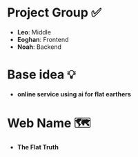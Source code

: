 # Project Group ✅

- **Leo**: Middle
- **Eoghan**: Frontend
- **Noah**: Backend

# Base idea 💡

- **online service using ai for flat earthers**

# Web Name 🗺️
- **The Flat Truth**
